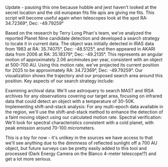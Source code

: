 Update - pausing this one because hubble and jwst haven't looked at the secret location and the old european fits file apis are giving me fits. This script will become useful again when telescopes look at the spot RA: 34.72369°, Dec: -49.79259°

Based on the research by Terry Long Phan's team, we've analyzed the reported Planet Nine candidate detection and developed a search strategy to locate it in current data.
The object was initially detected in IRAS data from 1983 at RA: 35.74075°, Dec: -48.5125°, and then appeared in AKARI data from 2006 at RA: 35.18379°, Dec: -49.2135°. This represents an angular motion of approximately 2.06 arcminutes per year, consistent with an object at 500-700 AU.
Using this motion rate, we've projected its current position for 2025 to be approximately RA: 34.72369°, Dec: -49.79259°. Our visualization shows the trajectory and our proposed search area around this position.
Key aspects of our search strategy include:

Examining archival data: We'll use astroquery to search MAST and IRSA archives for any observations covering our target area, focusing on infrared data that could detect an object with a temperature of 30-50K.
Implementing shift-and-stack analysis: For any multi-epoch data available in the region, we'll use the shift-and-stack method to enhance the detection of a faint moving object using our calculated motion rate.
Spectral verification: We'll look for spectral characteristics consistent with a cold planet, with peak emission around 70-100 micrometers.

This is a toy for now - it's unlikey in the sources we have access to that we'll see anything due to the dimmness of reflected sunlight off a 700 AU object, but future surveys can be pretty easily added to this tool and processed (Dark Energy Camera on the Blanco 4-meter telescope!?) and get a lot more serious.
